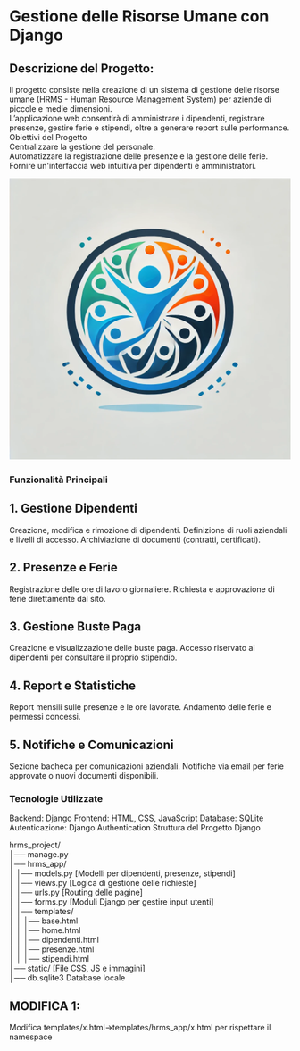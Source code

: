 # Gestione delle Risorse Umane con Django
## Descrizione del Progetto:  
Il progetto consiste nella creazione di un sistema di gestione delle risorse umane (HRMS - Human Resource Management System) per aziende di piccole e medie dimensioni.  
L’applicazione web consentirà di amministrare i dipendenti, registrare presenze, gestire ferie e stipendi, oltre a generare report sulle performance.   
Obiettivi del Progetto   
Centralizzare la gestione del personale.   
Automatizzare la registrazione delle presenze e la gestione delle ferie.   
Fornire un'interfaccia web intuitiva per dipendenti e amministratori.   


![Nome del file](hrms_project/static/img/logo.png)

### Funzionalità Principali   
## 1. Gestione Dipendenti
Creazione, modifica e rimozione di dipendenti.
Definizione di ruoli aziendali e livelli di accesso.
Archiviazione di documenti (contratti, certificati).

## 2. Presenze e Ferie
Registrazione delle ore di lavoro giornaliere.
Richiesta e approvazione di ferie direttamente dal sito.

## 3. Gestione Buste Paga
Creazione e visualizzazione delle buste paga.
Accesso riservato ai dipendenti per consultare il proprio stipendio.
## 4. Report e Statistiche
Report mensili sulle presenze e le ore lavorate.
Andamento delle ferie e permessi concessi.


## 5. Notifiche e Comunicazioni
Sezione bacheca per comunicazioni aziendali.
Notifiche via email per ferie approvate o nuovi documenti disponibili.

### Tecnologie Utilizzate
Backend: Django
Frontend: HTML, CSS, JavaScript
Database: SQLite
Autenticazione: Django Authentication
Struttura del Progetto Django

hrms_project/           
│── manage.py   
│── hrms_app/    
│   │── models.py  [Modelli per dipendenti, presenze, stipendi]       
│   │── views.py   [Logica di gestione delle richieste]          
│   │── urls.py    [Routing delle pagine]            
│   │── forms.py   [Moduli Django per gestire input utenti]           
│   │── templates/          
│   │   │── base.html          
│   │   │── home.html         
│   │   │── dipendenti.html      
│   │   │── presenze.html       
│   │   │── stipendi.html         
│── static/   [File CSS, JS e immagini]          
│── db.sqlite3  Database locale          


## MODIFICA 1:
Modifica templates/x.html->templates/hrms_app/x.html
per rispettare il namespace
